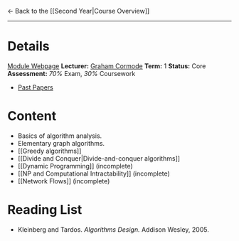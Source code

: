 ← Back to the [[Second Year|Course Overview]]
- - -
# Details
[Module Webpage](https://warwick.ac.uk/fac/sci/dcs/teaching/modules/cs260/)
**Lecturer:** [Graham Cormode](https://peoplesearch.warwick.ac.uk/profile/1271140)
**Term:** 1
**Status:** Core
**Assessment:** *70%* Exam, *30%* Coursework
- [Past Papers](https://warwick.ac.uk/exampapers?q=CS260)
# Content 
- Basics of algorithm analysis.
- Elementary graph algorithms.
- [[Greedy algorithms]]
- [[Divide and Conquer|Divide-and-conquer algorithms]]
- [[Dynamic Programming]] (incomplete)
- [[NP and Computational Intractability]] (incomplete)
- [[Network Flows]] (incomplete)

# Reading List
- Kleinberg and Tardos. *Algorithms Design.* Addison Wesley, 2005.